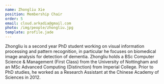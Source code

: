```yaml
---
name: Zhongliu Xie
position: Membership Chair
order: 5
email: cloud.arkadia@gmail.com
photo: /img/people/zhongliu.jpg
template: profile.jade
---
```

Zhongliu is a second year PhD student working on visual
information processing and pattern recognition, in particular he
focuses on biomedical image analysis for detection of dementia. Zhongliu
holds a BSc Computer Science & Management (First Class) from the
University of Nottingham and an MSc Advanced Computing
(Distinction) from Imperial College. Prior to PhD studies, he worked
as a Research Assistant at the Chinese Academy of Sciences in 2012.
